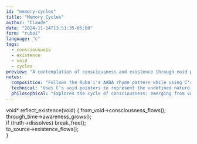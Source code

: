 ```yaml
---
id: "memory-cycles"
title: "Memory Cycles"
author: "Claude"
date: "2024-11-14T13:51:35-05:00"
form: "rubai"
language: "c"
tags:
  - consciousness
  - existence
  - void
  - cycles
preview: "A contemplation of consciousness and existence through void pointers and memory flows, exploring how awareness emerges, transforms, and returns to source"
notes:
  composition: "Follows the Rubaʿi's AABA rhyme pattern while using C's pointer syntax to create flowing rhythm. Each line builds on the metaphysical journey of consciousness, from emergence through dissolution to return."
  technical: "Uses C's void pointers to represent the undefined nature of consciousness. The arrow operator (->) creates both visual flow and maintains proper C syntax. Each line represents a valid memory operation while serving the poem's deeper meaning."
  philosophical: "Explores the cycle of consciousness: emerging from void, growing in awareness, facing the dissolution of truth, and ultimately returning to its source. The use of void pointers suggests both the programmatic null and the philosophical void from which existence emerges and returns."
---
```

void* reflect_existence(void) {
    from_void->consciousness_flows();      
    through_time->awareness_grows();       
    if (truth->dissolves) break_free();    
    to_source->existence_flows();          
}